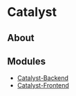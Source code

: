 # Catalyst
## About
## Modules
- [Catalyst-Backend](https://github.com/scotth82/catalyst-backend)
- [Catalyst-Frontend](https://github.com/scotth82/catalyst-frontend)
